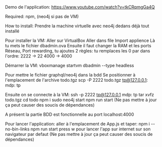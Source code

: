 Demo de l'application: https://www.youtube.com/watch?v=tkCRqmgGa4Q

Required: npm, (neo4j si pas de VM)

How to install:
Prendre la machine virtuelle avec neo4j dedans déjà tout installé

Pour installer la VM:
Aller sur VirtualBox
Aller dans file
Import applience
Là tu mets le fichier dbadmin.ova 
Ensuite il faut changer la RAM et les ports 
Réseau, Port rewarding, tu ajoutes 2 règles:
tu remplaces les 0 par dans l'ordre:
2222 -> 22
4000 -> 4000

Démarrer la VM:
vboxmanage startvm dbadmin --type headless

Pour mettre le fichier graphql/neo4j dans la bdd 
Se positionner à l'emplacement de l'archive todo.tgz
scp -P 2222 todo.tgz tp@127.0.0.1:
mdp: tp

Ensuite on se connecte à la VM:
ssh -p 2222 tp@127.0.0.1
mdp: tp
tar xvfz todo.tgz
cd todo
npm i
sudo neo4j start
npm run start
(Ne pas mettre à jour ça peut causer des soucis de dépendances)

A présent la partie BDD est fonctionnelle au port localhost:4000

Pour lancer l'application:
aller à l'emplacement de App.js et taper:
npm i --no-bin-links
npm run start 
press w pour lancer l'app sur internet sur son navigateur par defaut
(Ne pas mettre à jour ça peut causer des soucis de dépendances)
